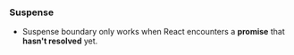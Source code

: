 ### Suspense
- Suspense boundary only works when React encounters a **promise** that **hasn't resolved** yet.




